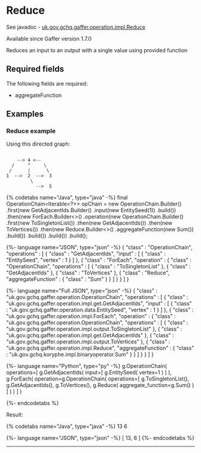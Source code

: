 # Reduce
See javadoc - [uk.gov.gchq.gaffer.operation.impl.Reduce](ref://../../javadoc/gaffer/uk/gov/gchq/gaffer/operation/impl/Reduce.html)

Available since Gaffer version 1.7.0

Reduces an input to an output with a single value using provided function

## Required fields
The following fields are required: 
- aggregateFunction


## Examples

### Reduce example

Using this directed graph:

```

    --> 4 <--
  /     ^     \
 /      |      \
1  -->  2  -->  3
         \
           -->  5
```


{% codetabs name="Java", type="java" -%}
final OperationChain<Iterable<?>> opChain = new OperationChain.Builder()
        .first(new GetAdjacentIds.Builder()
                .input(new EntitySeed(1))
                .build())
        .then(new ForEach.Builder<>()
                .operation(new OperationChain.Builder()
                        .first(new ToSingletonList<EntitySeed>())
                        .then(new GetAdjacentIds())
                        .then(new ToVertices())
                        .then(new Reduce.Builder<>()
                                .aggregateFunction(new Sum())
                                .build())
                        .build())
                .build())
        .build();

{%- language name="JSON", type="json" -%}
{
  "class" : "OperationChain",
  "operations" : [ {
    "class" : "GetAdjacentIds",
    "input" : [ {
      "class" : "EntitySeed",
      "vertex" : 1
    } ]
  }, {
    "class" : "ForEach",
    "operation" : {
      "class" : "OperationChain",
      "operations" : [ {
        "class" : "ToSingletonList"
      }, {
        "class" : "GetAdjacentIds"
      }, {
        "class" : "ToVertices"
      }, {
        "class" : "Reduce",
        "aggregateFunction" : {
          "class" : "Sum"
        }
      } ]
    }
  } ]
}

{%- language name="Full JSON", type="json" -%}
{
  "class" : "uk.gov.gchq.gaffer.operation.OperationChain",
  "operations" : [ {
    "class" : "uk.gov.gchq.gaffer.operation.impl.get.GetAdjacentIds",
    "input" : [ {
      "class" : "uk.gov.gchq.gaffer.operation.data.EntitySeed",
      "vertex" : 1
    } ]
  }, {
    "class" : "uk.gov.gchq.gaffer.operation.impl.ForEach",
    "operation" : {
      "class" : "uk.gov.gchq.gaffer.operation.OperationChain",
      "operations" : [ {
        "class" : "uk.gov.gchq.gaffer.operation.impl.output.ToSingletonList"
      }, {
        "class" : "uk.gov.gchq.gaffer.operation.impl.get.GetAdjacentIds"
      }, {
        "class" : "uk.gov.gchq.gaffer.operation.impl.output.ToVertices"
      }, {
        "class" : "uk.gov.gchq.gaffer.operation.impl.Reduce",
        "aggregateFunction" : {
          "class" : "uk.gov.gchq.koryphe.impl.binaryoperator.Sum"
        }
      } ]
    }
  } ]
}

{%- language name="Python", type="py" -%}
g.OperationChain( 
  operations=[ 
    g.GetAdjacentIds( 
      input=[ 
        g.EntitySeed( 
          vertex=1 
        ) 
      ] 
    ), 
    g.ForEach( 
      operation=g.OperationChain( 
        operations=[ 
          g.ToSingletonList(), 
          g.GetAdjacentIds(), 
          g.ToVertices(), 
          g.Reduce( 
            aggregate_function=g.Sum() 
          ) 
        ] 
      ) 
    ) 
  ] 
)

{%- endcodetabs %}

Result:

{% codetabs name="Java", type="java" -%}
13
6

{%- language name="JSON", type="json" -%}
[ 13, 6 ]
{%- endcodetabs %}

-----------------------------------------------

